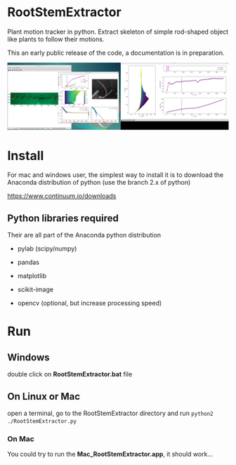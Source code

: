 # RootStemExtractor

Plant motion tracker in python. Extract skeleton of simple rod-shaped object like plants to follow their motions.

This an early public release of the code, a documentation is in preparation.

![Screenshot](https://github.com/hchauvet/RootStemExtractor/raw/master/img/Screenshot1.png "screenshot")


# Install

For mac and windows user, the simplest way to install it is to download the Anaconda distribution of python (use the branch 2.x of python)

https://www.continuum.io/downloads

## Python libraries required

Their are all part of the Anaconda python distribution

* pylab (scipy/numpy)
* pandas
* matplotlib
* scikit-image 

* opencv (optional, but increase processing speed)

# Run

## Windows

double click on **RootStemExtractor.bat** file

## On Linux or Mac

open a terminal, go to the RootStemExtractor directory and run `python2 ./RootStemExtractor.py`

### On Mac 

You could try to run the **Mac_RootStemExtractor.app**, it should work...
